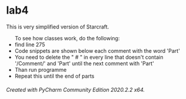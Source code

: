 # lab4
This is very simplified version of Starcraft.<br >
<ul>To see how classes work, do the following:
  <li>find line 275</li>
  <li>Code snippets are shown below each comment with the word 'Part'</li>
  <li>You need to delete the " # " in every line that doesn't contain '/Comment/' and 'Part' until the next comment with 'Part'</li>
  <li>Than run programme</li>
  <li>Repeat this until the end of parts</li>
</ul>
<h6>Created with PyCharm Community Edition 2020.2.2 x64. </h6>
